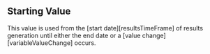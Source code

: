 ## Starting Value

This value is used from the [start date][resultsTimeFrame] of results generation until either the 
end date or a [value change][variableValueChange] occurs.